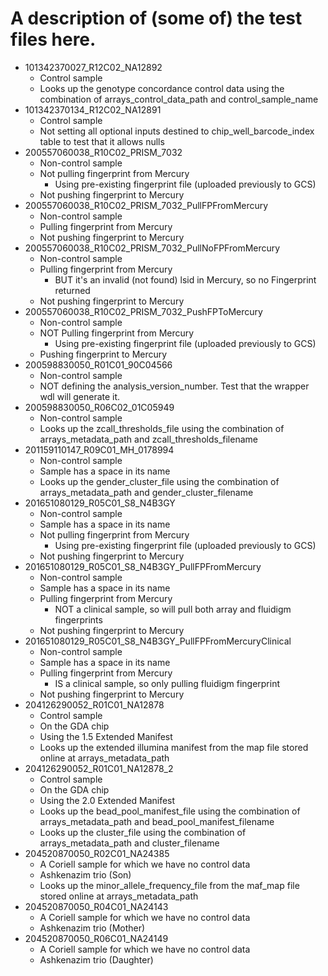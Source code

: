 # A description of (some of) the test files here.
- 101342370027_R12C02_NA12892
    - Control sample
    - Looks up the genotype concordance control data using the combination of arrays_control_data_path and control_sample_name 
- 101342370134_R12C02_NA12891
    - Control sample
    - Not setting all optional inputs destined to chip_well_barcode_index table to test that it allows nulls
- 200557060038_R10C02_PRISM_7032
    - Non-control sample
    - Not pulling fingerprint from Mercury
        - Using pre-existing fingerprint file (uploaded previously to GCS)
    - Not pushing fingerprint to Mercury
- 200557060038_R10C02_PRISM_7032_PullFPFromMercury
    - Non-control sample
    - Pulling fingerprint from Mercury
    - Not pushing fingerprint to Mercury
- 200557060038_R10C02_PRISM_7032_PullNoFPFromMercury
    - Non-control sample
    - Pulling fingerprint from Mercury
        - BUT it's an invalid (not found) lsid in Mercury, so no Fingerprint returned
    - Not pushing fingerprint to Mercury
- 200557060038_R10C02_PRISM_7032_PushFPToMercury
    - Non-control sample
    - NOT Pulling fingerprint from Mercury
        - Using pre-existing fingerprint file (uploaded previously to GCS)
    - Pushing fingerprint to Mercury    
- 200598830050_R01C01_90C04566
    - Non-control sample
    - NOT defining the analysis_version_number.  Test that the wrapper wdl will generate it.
- 200598830050_R06C02_01C05949
    - Non-control sample
    - Looks up the zcall_thresholds_file using the combination of arrays_metadata_path and zcall_thresholds_filename                
- 201159110147_R09C01_MH_0178994
    - Non-control sample
    - Sample has a space in its name
    - Looks up the gender_cluster_file using the combination of arrays_metadata_path and gender_cluster_filename        
- 201651080129_R05C01_S8_N4B3GY
    - Non-control sample
    - Sample has a space in its name
    - Not pulling fingerprint from Mercury
        - Using pre-existing fingerprint file (uploaded previously to GCS)
    - Not pushing fingerprint to Mercury
- 201651080129_R05C01_S8_N4B3GY_PullFPFromMercury
    - Non-control sample
    - Sample has a space in its name
    - Pulling fingerprint from Mercury
        - NOT a clinical sample, so will pull both array and fluidigm fingerprints
    - Not pushing fingerprint to Mercury
- 201651080129_R05C01_S8_N4B3GY_PullFPFromMercuryClinical
    - Non-control sample
    - Sample has a space in its name
    - Pulling fingerprint from Mercury
        - IS a clinical sample, so only pulling fluidigm fingerprint
    - Not pushing fingerprint to Mercury
- 204126290052_R01C01_NA12878
    - Control sample
    - On the GDA chip
    - Using the 1.5 Extended Manifest
    - Looks up the extended illumina manifest from the map file stored online at arrays_metadata_path
- 204126290052_R01C01_NA12878_2
    - Control sample
    - On the GDA chip
    - Using the 2.0 Extended Manifest
    - Looks up the bead_pool_manifest_file using the combination of arrays_metadata_path and bead_pool_manifest_filename
    - Looks up the cluster_file using the combination of arrays_metadata_path and cluster_filename
- 204520870050_R02C01_NA24385
    - A Coriell sample for which we have no control data
    - Ashkenazim trio (Son)
    - Looks up the minor_allele_frequency_file from the maf_map file stored online at arrays_metadata_path
- 204520870050_R04C01_NA24143
    - A Coriell sample for which we have no control data
    - Ashkenazim trio (Mother)
- 204520870050_R06C01_NA24149
    - A Coriell sample for which we have no control data
    - Ashkenazim trio (Daughter)
